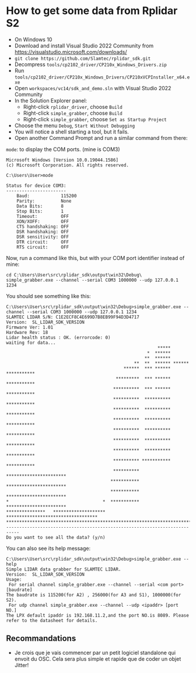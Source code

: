 # How to get some data from Rplidar S2

- On Windows 10
- Download and install Visual Studio 2022 Community from https://visualstudio.microsoft.com/downloads/
- `git clone https://github.com/Slamtec/rplidar_sdk.git`
- Decompress `tools/cp2102_driver/CP210x_Windows_Drivers.zip`
- Run `tools/cp2102_driver/CP210x_Windows_Drivers/CP210xVCPInstaller_x64.exe`
- Open `workspaces/vc14/sdk_and_demo.sln` with Visual Studio 2022 Community
- In the Solution Explorer panel:
  - Right-click `rplidar_driver`, choose `Build`
  - Right-click `simple_grabber`, choose `Build`
  - Right-click `simple_grabber`, choose `Set as Startup Project`
- Choose the menu `Debug`, `Start Without Debugging`
- You will notice a shell starting a tool, but it fails.
- Open another Command Prompt and run a similar command from there:

`mode`: to display the COM ports. (mine is COM3)

```
Microsoft Windows [Version 10.0.19044.1586]
(c) Microsoft Corporation. All rights reserved.

C:\Users\User>mode

Status for device COM3:
-----------------------
    Baud:            115200
    Parity:          None
    Data Bits:       8
    Stop Bits:       1
    Timeout:         OFF
    XON/XOFF:        OFF
    CTS handshaking: OFF
    DSR handshaking: OFF
    DSR sensitivity: OFF
    DTR circuit:     OFF
    RTS circuit:     OFF
 ```

Now, run a command like this, but with your COM port identifier instead of mine:

```
cd C:\Users\User\src\rplidar_sdk\output\win32\Debug\
simple_grabber.exe --channel --serial COM3 1000000 --udp 127.0.0.1 1234
```

You should see something like this:

```
C:\Users\User\src\rplidar_sdk\output\win32\Debug>simple_grabber.exe --channel --serial COM3 1000000 --udp 127.0.0.1 1234
SLAMTEC LIDAR S/N: C1E2ECF8C4E699D7B8EB99F94D3D4717
Version:  SL_LIDAR_SDK_VERSION
Firmware Ver: 1.01
Hardware Rev: 18
Lidar health status : OK. (errorcode: 0)
waiting for data...
                                                          *****
                                                      *  ******
                                                     **  ******
                                                 **  **  ****** ******
                                             ******  *** ****** ***********
                                          *********  *** ****** ***********
                                         **********  *** ****** ***********
                                         **********  ********** ***********
                                         **********  ********** ***********
                                         **********  ********** ***********
                                         **********  ********** ***********
                                         **********  ********** ***********
                                         **********  ********** ***********
                                         ********** *********** ***********
                                         ********** ***********************
                                        *********** ***********************
                                        *********** ***********************
*                                    *  *********** ***********************
***************   ********************  ***********************************
***************************************************************************
---------------------------------------------------------------------------
Do you want to see all the data? (y/n)
```

You can also see its help message:

```
C:\Users\User\src\rplidar_sdk\output\win32\Debug>simple_grabber.exe --help
Simple LIDAR data grabber for SLAMTEC LIDAR.
Version:  SL_LIDAR_SDK_VERSION
Usage:
 For serial channel simple_grabber.exe --channel --serial <com port> [baudrate]
The baudrate is 115200(for A2) , 256000(for A3 and S1), 1000000(for S2).
 For udp channel simple_grabber.exe --channel --udp <ipaddr> [port NO.]
The LPX default ipaddr is 192.168.11.2,and the port NO.is 8089. Please refer to the datasheet for details.
```

## Recommandations

- Je crois que je vais commencer par un petit logiciel standalone qui envoit du OSC. Cela sera plus simple et rapide que de coder un objet Jitter!
